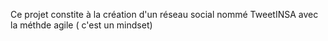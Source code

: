 Ce projet constite à la création d'un réseau social nommé TweetINSA avec la méthde agile ( c'est un mindset)
